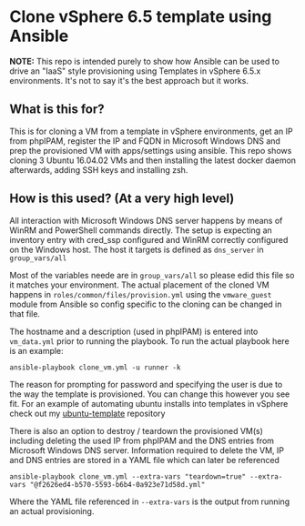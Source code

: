 # Clone vSphere 6.5 template using Ansible

__NOTE:__ This repo is intended purely to show how Ansible can be used to drive an "IaaS" style provisioning using Templates in vSphere 6.5.x environments. It's not to say it's the best approach but it works.

## What is this for?

This is for cloning a VM from a template in vSphere environments, get an IP from phpIPAM, register the IP and FQDN in Microsoft Windows DNS and prep the provisioned VM with apps/settings using ansible.
This repo shows cloning 3 Ubuntu 16.04.02 VMs and then installing the latest docker daemon afterwards, adding SSH keys and installing zsh.

## How is this used? (At a very high level)

All interaction with Microsoft Windows DNS server happens by means of WinRM and PowerShell commands directly.
The setup is expecting an inventory entry with cred_ssp configured and WinRM correctly configured on the Windows host. The host it targets is defined as `dns_server` in `group_vars/all`

Most of the variables neede are in `group_vars/all` so please edid this file so it matches your environment.
The actual placement of the cloned VM happens in `roles/common/files/provision.yml` using the `vmware_guest` module from Ansible so config specific to the cloning can be changed in that file.

The hostname and a description (used in phpIPAM) is entered into `vm_data.yml` prior to running the playbook. To run the actual playbook here is an example:

`ansible-playbook clone_vm.yml -u runner -k`

The reason for prompting for password and specifying the user is due to the way the template is provisioned. You can change this however you see fit. For an example of automating ubuntu installs into templates in vSphere check out my [ubuntu-template](https://github.com/rsjorslev/ubuntu-template) repository

There is also an option to destroy / teardown the provisioned VM(s) including deleting the used IP from phpIPAM and the DNS entries from Microsoft Windows DNS server.
Information required to delete the VM, IP and DNS entries are stored in a YAML file which can later be referenced 

`ansible-playbook clone_vm.yml --extra-vars "teardown=true" --extra-vars "@f2626ed4-b570-5593-b6b4-0a923e71d58d.yml"`

Where the YAML file referenced in `--extra-vars` is the output from running an actual provisioning.
